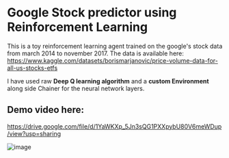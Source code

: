 # Google Stock predictor using Reinforcement Learning

This is a toy reinforcement learning agent trained on the google's stock data from march 2014 to november 2017. The data is available here:
https://www.kaggle.com/datasets/borismarjanovic/price-volume-data-for-all-us-stocks-etfs

I have used raw **Deep Q learning algorithm** and a **custom Environment** along side Chainer for the neural network layers.
## Demo video here:
https://drive.google.com/file/d/1YaWKXp_5Jn3sQG1PXXpybU80V6meWDup/view?usp=sharing

![image](https://github.com/avneets2103/RL-stock-predictor/assets/93909103/126d9abf-f7ae-42d9-84eb-bde9dafcae77)
